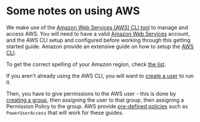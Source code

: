 # Some notes on using AWS #

We make use of the [Amazon Web Services (AWS) CLI
tool](http://docs.aws.amazon.com/cli/latest/userguide/cli-chap-welcome.html)
to manage and access AWS.  You will need to have a valid [Amazon Web
Services](http://aws.amazon.com) account, and the AWS CLI setup and
configured before working through this getting started guide. Amazon
provide an extensive guide on how to setup the [AWS
CLI](http://docs.aws.amazon.com/cli/latest/userguide/cli-chap-getting-set-up.html).

To get the correct spelling of your Amazon region, check [the
list](http://docs.aws.amazon.com/general/latest/gr/rande.html#ec2_region).

If you aren't already using the AWS CLI, you will want to [create a
user](http://docs.aws.amazon.com/IAM/latest/UserGuide/Using_WorkingWithGroupsAndUsers.html)
to run it.

Then, you have to give permissions to the AWS user - this is done by
[creating a
group](http://docs.aws.amazon.com/IAM/latest/UserGuide/Using_CreatingAndListingGroups.html),
then assigning the user to that group, then assigning a Permission
Policy to the group. AWS provide [pre-defined
policies](http://docs.aws.amazon.com/IAM/latest/UserGuide/policies_managed-vs-inline.html)
such as `PowerUserAccess` that will work for these guides.
